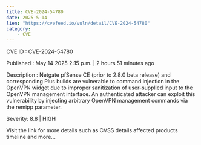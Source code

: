 ```yaml
---
title: CVE-2024-54780
date: 2025-5-14
lien: "https://cvefeed.io/vuln/detail/CVE-2024-54780"
category:
    - CVE
---
```


CVE ID : CVE-2024-54780

Published :  May 14
2025
2:15 p.m. | 2 hours
51 minutes ago

Description : Netgate pfSense CE (prior to 2.8.0 beta release) and corresponding Plus builds are vulnerable to command injection in the OpenVPN widget due to improper sanitization of user-supplied input to the OpenVPN management interface. An authenticated attacker can exploit this vulnerability by injecting arbitrary OpenVPN management commands via the remipp parameter.

Severity: 8.8 | HIGH

Visit the link for more details
such as CVSS details
affected products
timeline
and more...
